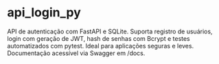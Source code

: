 # api_login_py
API de autenticação com FastAPI e SQLite. Suporta registro de usuários, login com geração de JWT, hash de senhas com Bcrypt e testes automatizados com pytest. Ideal para aplicações seguras e leves. Documentação acessível via Swagger em /docs.
